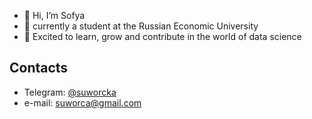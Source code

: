 - 👋 Hi, I’m Sofya
- 👀 currently a student at the Russian Economic University
- 🌱 Excited to learn, grow and contribute in the world of data science

## Contacts
- Telegram: [@suworcka](https://t.me/suworcka)
- e-mail: [suworca@gmail.com](mailto:suworca@gmail.com)

<!---
suworca/suworca is a ✨ special ✨ repository because its `README.md` (this file) appears on your GitHub profile.
You can click the Preview link to take a look at your changes.
--->
